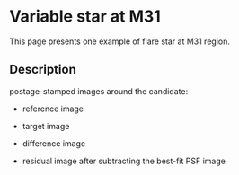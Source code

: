 Variable star at M31
====

This page presents one example of flare star at M31 region.

## Description

postage-stamped images around the candidate:

- reference image

- target image

- difference image

- residual image after subtracting the best-fit PSF image

